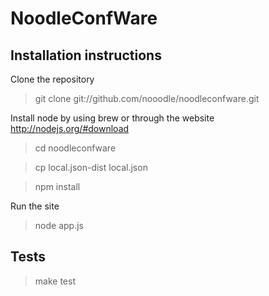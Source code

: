 # NoodleConfWare

## Installation instructions

Clone the repository

> git clone git://github.com/nooodle/noodleconfware.git

Install node by using brew or through the website http://nodejs.org/#download

> cd noodleconfware

> cp local.json-dist local.json

> npm install

Run the site

> node app.js

## Tests

> make test
